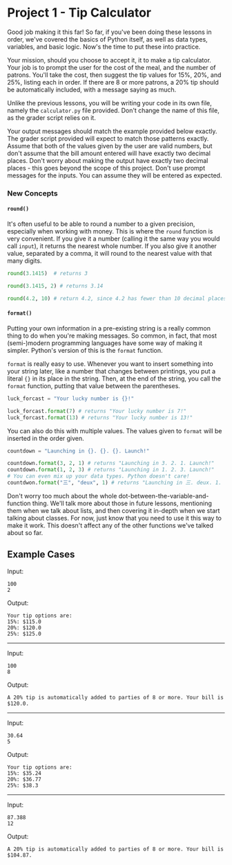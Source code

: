 # Project 1 - Tip Calculator

Good job making it this far! So far, if you've been doing these lessons in order, we've covered the basics of Python itself, 
as well as data types, variables, and basic logic. Now's the time to put these into practice. 

Your mission, should you choose to accept it, it to make a tip calculator. Your job is to prompt the user for the cost 
of the meal, and the number of patrons. You'll take the cost, then suggest the tip values for 15%, 20%, and 25%, listing 
each in order. If there are 8 or more patrons, a 20% tip should be automatically included, with a message saying as much.

Unlike the previous lessons, you will be writing your code in its own file, namely the `calculator.py` file provided. Don't
change the name of this file, as the grader script relies on it.

Your output messages should match the example provided below exactly. The grader script provided will expect to match 
those patterns exactly. Assume that both of the values given by the user are valid numbers, but don't assume that the bill 
amount entered will have exactly two decimal places. Don't worry about making the output have exactly two decimal places - 
this goes beyond the scope of this project. Don't use prompt messages for the inputs. You can assume they will 
be entered as expected.

### New Concepts
#### `round()`
It's often useful to be able to round a number to a given precision, especially when working with money. This is where the
`round` function is very convenient. If you give it a number (calling it the same way you would call `input`), it returns
the nearest whole number. If you also give it another value, separated by a comma, it will round to the nearest value 
with that many digits.

```python
round(3.1415)  # returns 3

round(3.1415, 2) # returns 3.14

round(4.2, 10) # return 4.2, since 4.2 has fewer than 10 decimal places.
```

#### `format()`
Putting your own information in a pre-existing string is a really common thing to do when you're making messages. So common,
in fact, that most (semi-)modern programming languages have some way of making it simpler. Python's version of this is the
`format` function. 

`format` is really easy to use. Whenever you want to insert something into your string later, like a number that changes 
between printings, you put a literal `{}` in its place in the string. Then, at the end of the string, you call the `format`
function, putting that value between the parentheses.

```python
luck_forcast = "Your lucky number is {}!"

luck_forcast.format(7) # returns "Your lucky number is 7!"
luck_forcast.format(13) # returns "Your lucky number is 13!"
```

You can also do this with multiple values. The values given to `format` will be inserted in the order given.
```python
countdown = "Launching in {}. {}. {}. Launch!"

countdown.format(3, 2, 1) # returns "Launching in 3. 2. 1. Launch!"
countdown.format(1, 2, 3) # returns "Launching in 1. 2. 3. Launch!"
# You can even mix up your data types. Python doesn't care!
countdwon.format("三", "deux", 1) # returns "Launching in 三. deux. 1. Launch!"
```

Don't worry too much about the whole dot-between-the-variable-and-function thing. We'll talk more about those in 
future lessons, mentioning them when we talk about lists, and then covering it in-depth when we start talking about 
classes. For now, just know that you need to use it this way to make it work. This doesn't affect any of the other 
functions we've talked about so far.

## Example Cases

Input: 
```
100
2
```
Output:
```
Your tip options are:
15%: $115.0
20%: $120.0
25%: $125.0
```
---

Input:
```
100
8
```
Output:
```
A 20% tip is automatically added to parties of 8 or more. Your bill is $120.0.
```
---

Input:
```
30.64
5
```
Output:
```
Your tip options are:
15%: $35.24
20%: $36.77
25%: $38.3
```
---

Input:
```
87.388
12
```
Output:
```
A 20% tip is automatically added to parties of 8 or more. Your bill is $104.87.
```